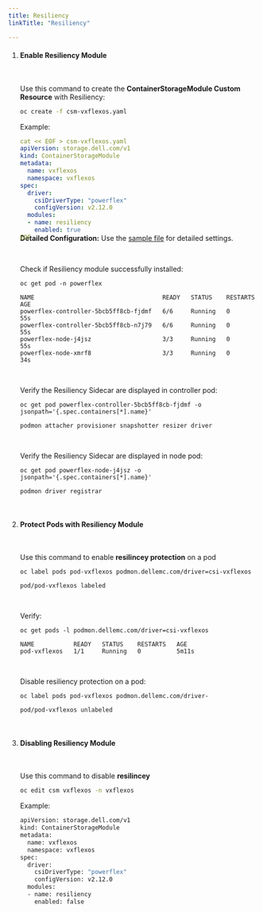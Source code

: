 ```yaml
---
title: Resiliency
linkTitle: "Resiliency"

---
```


<!--
The Container Storage Modules Operator installs the Resiliency module for supported Dell CSI Drivers, deploying the Resiliency sidecar.

## Prerequisite

The Resiliency module only acts on pods with a specific label. At startup, it logs the label key and value. Apply this label to the StatefulSet you want monitored

 ```yaml
 labelSelector: {map[podmon.dellemc.com/driver:csi-{{labels}}]}
 ```

 The above message indicates the key is: `podmon.dellemc.com/driver` and the label value is `{{labels}}`. To search for the pods that would be monitored, try this:

 ```bash
 kubectl get pods -A -l podmon.dellemc.com/driver=csi-{{labels}}
 ```

 User must follow all the prerequisites of the respective drivers before enabling this module.

## How to enable this module

<!--To enable this module, user should choose the sample file for the respective driver for specific version. By default, the module is disabled but this can be enabled by setting the enabled flag to `true` in the sample file.
--> 
 <!--
Resiliency can be enabled by following sample file 
```yaml
  - name: resiliency
      enabled: true
```

**Detailed Configuration:** Use the [sample file](https://github.com/dell/csm-operator/blob/main/samples/storage_csm_{{Var}}_v2130.yaml) for detailed settings.

### Storage Array Upgrades

- Disable the Resiliency module during storage array upgrades, even if advertised as non-disruptive.
- This prevents application pods from getting stuck in a Pending state.
- If nodes lose connectivity with the array, Resiliency deletes pods on affected nodes and tries to move them to healthy nodes.
- If all nodes are affected, pods will remain in a Pending state.

--> 


1. #### Enable Resiliency Module   
    
    <br> 

    Use this command to create the **ContainerStorageModule Custom Resource** with Resiliency: 

    ```bash 
    oc create -f csm-vxflexos.yaml
    ```

    Example: 

    <div style="margin-bottom:-1.8rem">

    ```yaml  
    cat << EOF > csm-vxflexos.yaml
    apiVersion: storage.dell.com/v1
    kind: ContainerStorageModule
    metadata:
      name: vxflexos
      namespace: vxflexos
    spec:
      driver:
        csiDriverType: "powerflex"
        configVersion: v2.12.0
      modules:
      - name: resiliency
        enabled: true  
    EOF
    ``` 
    </div>  

    **Detailed Configuration:** Use the [sample file](https://github.com/dell/csm-operator/blob/main/samples/storage_csm_{{Var}}_v2130.yaml) for detailed settings.


    <br>
    
    Check if Resiliency module successfully installed:

    ```terminal
    oc get pod -n powerflex

    NAME                                    READY   STATUS    RESTARTS   AGE
    powerflex-controller-5bcb5ff8cb-fjdmf   6/6     Running   0          55s
    powerflex-controller-5bcb5ff8cb-n7j79   6/6     Running   0          55s
    powerflex-node-j4jsz                    3/3     Running   0          55s
    powerflex-node-xmrf8                    3/3     Running   0          34s
    ```

    <br>

    Verify the Resiliency Sidecar are displayed  in controller pod: 

    ```terminal 
    oc get pod powerflex-controller-5bcb5ff8cb-fjdmf -o jsonpath='{.spec.containers[*].name}'

    podmon attacher provisioner snapshotter resizer driver
    ``` 
    <br>

    Verify the Resiliency Sidecar are displayed  in node pod:

    ```terminal   
    oc get pod powerflex-node-j4jsz -o jsonpath='{.spec.containers[*].name}'

    podmon driver registrar
    ``` 

<br>

2. #### Protect Pods with Resiliency Module  
     
      <br>

      Use this command to enable **resilincey protection** on a pod 

      ```terminal
      oc label pods pod-vxflexos podmon.dellemc.com/driver=csi-vxflexos 

      pod/pod-vxflexos labeled
      ``` 
      <br>

      Verify: 

      ```terminal
      oc get pods -l podmon.dellemc.com/driver=csi-vxflexos 

      NAME           READY   STATUS    RESTARTS   AGE                                                                                                          
      pod-vxflexos   1/1     Running   0          5m11s
      ``` 
      <br>
       
      Disable resiliency protection on a pod: 

      ```terminal
      oc label pods pod-vxflexos podmon.dellemc.com/driver-
      
      pod/pod-vxflexos unlabeled
      ```
<br>

3. #### Disabling Resiliency Module 

    <br> 

    Use this command to disable **resilincey** 


    ```bash
    oc edit csm vxflexos -n vxflexos
    ``` 

    Example: 
    ```bash
    apiVersion: storage.dell.com/v1
    kind: ContainerStorageModule
    metadata:
      name: vxflexos
      namespace: vxflexos
    spec:
      driver:
        csiDriverType: "powerflex"
        configVersion: v2.12.0
      modules:
      - name: resiliency
        enabled: false
    ```

